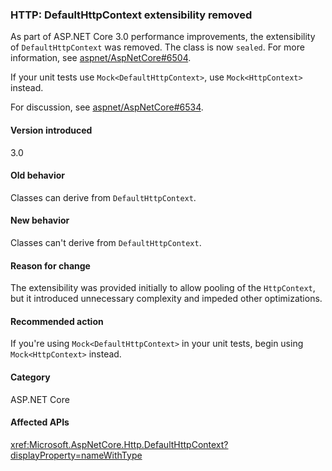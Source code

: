 ### HTTP: DefaultHttpContext extensibility removed

As part of ASP.NET Core 3.0 performance improvements, the extensibility of `DefaultHttpContext` was removed. The class is now `sealed`. For more information, see [aspnet/AspNetCore#6504](https://github.com/aspnet/AspNetCore/pull/6504).

If your unit tests use `Mock<DefaultHttpContext>`, use `Mock<HttpContext>` instead. 

For discussion, see [aspnet/AspNetCore#6534](https://github.com/aspnet/AspNetCore/issues/6534).

#### Version introduced

3.0

#### Old behavior

Classes can derive from `DefaultHttpContext`.

#### New behavior

Classes can't derive from `DefaultHttpContext`.

#### Reason for change

The extensibility was provided initially to allow pooling of the `HttpContext`, but it introduced unnecessary complexity and impeded other optimizations.

#### Recommended action

If you're using `Mock<DefaultHttpContext>` in your unit tests, begin using `Mock<HttpContext>` instead. 

#### Category

ASP.NET Core

#### Affected APIs

<xref:Microsoft.AspNetCore.Http.DefaultHttpContext?displayProperty=nameWithType>

<!--

#### Affected APIs

`T:Microsoft.AspNetCore.Http.DefaultHttpContext`

-->
